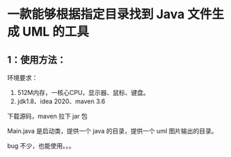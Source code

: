 # 一款能够根据指定目录找到 Java 文件生成 UML 的工具

## 1：使用方法：



环境要求：

1. 512M内存，一核心CPU，显示器、鼠标、键盘。
2. jdk1.8、idea 2020、maven 3.6



下载源码，maven 拉下 jar 包

Main.java 是启动类，提供一个 java 的目录，提供一个 uml 图片输出的目录。



bug 不少，也能使用。。。